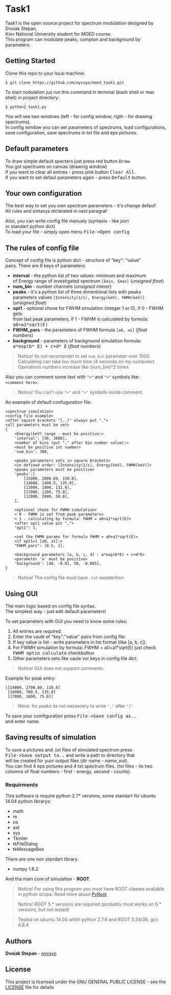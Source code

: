 # Task1

Task1 is the open source project for spectrum modulation designed by Dvoiak Stepan,  
Kiev National University student for MOED course.  
This program can modulate peaks, compton and background by parameters.


## Getting Started

Clone this repo to your local machine:

```
$ git clone https://github.com/oyvsyo/moed_task1.git
```
To start nodulation jus run this command in terminal (bash shell or mac shell) in project directory:

```
$ python2 task1.py
```
You will see two windows (left - for config window, rigth - for drawing spectrums).  
In config window you can set parameters of spectrums, load configurations, save configuration,
 save spectrums in txt file and eps pictures.    

## Default parameters

To draw simple default specters just press red button <kbd>Draw</kbd>.  
You got spectrums on canvas (drawing window)  
If you want to clear all entries - press pink button <kbd>Clear All</kbd>.  
If you want to set defaul parameters again - press <kbd>Default</kbd> button.  

## Your own configuration

The best way to set you own spectrum parameters - it's change defaul!   
All rules and sintaxys diclarated in next paragraf.
  
Also, you can write config file manualy (syntaxis - like json  
or standart python dict)  
To load your file - simply open menu <kbd>File->Open config</kbd>

## The rules of config file
Concept of config file is python dict - structure of  "key": "value"  
pairs.
There are 6 keys of parameters:
* __interval__ - the python list of two values: minimum and maximum  
of Energy range of investigated spectrum `[Emin, Emax]` (*unsigned float*)
* __num_bin__ - number channels (*unsigned interer*)
* __peaks__ - it's a python list of three dimentional lists with peaks   
parameters values `[Intensity(1/s), Energy(keV), FWMH(keV)] `(*unsigned float*)  
* __opt1__ - optional chose for FWHM simulation (integer 1 or 0), if 0 - FWHM gets   
from last peak parameters, if 1 - FWHM is calculated by formula: <kbd>a0+a1*sqrt(E)</kbd>
* __FWHM_pars__ - the parameters of FWHM formula `[a0, a1]` (*float numbers*)
* __background__ - parameters of background simulation formula:   
<kbd>a\*exp(b* E) + c+d* E</kbd> (*float numbers*)

>Notice! Its not recomendet to set `num_bin` parameter over 1000.   
>Calculating can take too much time (4 seconds on my computer).  
>Operations numbers increase like (num_bin)^2 times.

Also you can comment some text with `"<"` and `">"` symbols like:  
`<comment here>`.

>Notice! You can't use `"<"` and `">"` symbols inside comment.

An example of default confuguration file:
```
<spectrum simulation>
<config file example>
<after square brackets "[..]" always put ",">
<all parameters must be set>
{
    <Energy(keV) range - must be positive:>
    'interval': [50, 3000],
    <number of bins (put "," after bin number value):>
    <must be positive int number>
    'num_bin': 300,

    <peaks parameters sets in square brackets>
    <in defined order: [Intensity(1/s), Energy(keV), FWMH(keV)]>
    <peaks parameters must be positive>
    'peaks':[
        [15000, 2000.89, 150.8],
        [14000, 1400.5, 135.0],
        [13000, 1000, 131.0],
        [17000, 1200, 75.0],
        [12000, 2999, 50.0],
    ],

    <optional chose for FWMH simulation>
    < 0 - FWMH is set from peak parameters>
    < 1 - calculating by formula: FWHM = a0+a1*sqrt(E)>
    <after opt1 value put ",">
    "opt1": 1,

    <set the FWMH params for formula FWHM = a0+a1*sqrt(E)>
    <if opt1=1 [a0, a1]:>
    "FWHM_pars": [0.5, 1],

    <background parameters [a, b, c, d] : a*exp(b*E) + c+d*E>
    <parameter 'a' must be positive>
    'background': [40, -0.01, 50, -0.005],
}

```

>Notice! The config file must have `.txt` exestention

## Using GUI
The main logic based on config file syntax.  
The simplest way - just edit default parameters!  

To set parameters with GUI you need to know some rules:  
1. All entries are required.  
2. Enter the vaule of "key":"value" pairs from config file.   
3. If key value is list - write parameters in list format (like [a, b, c]).    
4. For FWMH simulation by formula: FWHM = a0+a1*sqrt(E) just check   
<kbd>FWHM optin calculate</kbd> checkbuttun   
5. Other parameters sets like vaule vor keys in config file dict.

>Notice! GUI does not support comments.

Example for peak entry:  
```
[[14000, 2700.89, 110.8]
 [16000, 700.5, 135.0]
 [17000, 1600, 75.0]]
```
>Ntice: for peaks its not nessecery to write `","` after `"]"`
  
To save your comfiguration press <kbd>File->Save config as..</kbd>  
and enter name.

## Saving results of simulation
To save a pictures and .txt files of simulated spectrum press   
<kbd>File->Save output to..</kbd>  and write a path to directory that   
will be created for yuor output files (dir name - *name_out*).  
You can find 4 eps pictures and 4 txt spectrum files. (txt files - its
two columns of float numbers - first - energy, second - counts).



### Requirments
This software is require python 2.7* versions, some standart for ubuntu 14.04 python librarys:
- math
- re
- os
- ast
- sys
- Tkinter
- tkFileDialog
- tkMessageBox   

There are one non standart library:
- numpy 1.8.2

And tha main core of simulation - __ROOT__.
>Notice! For using this program you must have ROOT classes avaliable in python scope. Read more about [PyRoot](https://root.cern.ch/pyroot)

>Notice! ROOT 5.* versions are required (probably must works on 6.* versions, but not tested)

>Tested on ubuntu 14.04 whith python 2.7.6 and ROOT 5.34/36, gcc 4.8.4 

## Authors

**Dvoiak Stepan** - [oyvsyo](https://github.com/oyvsyo)

## License

This project is licensed under the GNU GENERAL PUBLIC LICENSE - see the [LICENSE](LICENSE) file for details